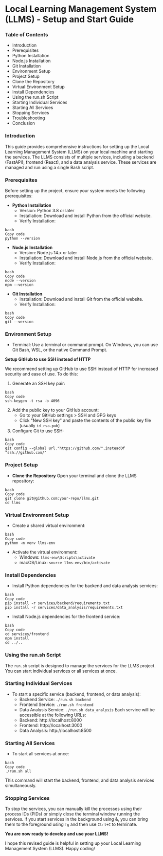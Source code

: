 **Local Learning Management System (LLMS) - Setup and Start Guide**
===============================

### Table of Contents
* Introduction
* Prerequisites
* Python Installation
* Node.js Installation
* Git Installation
* Environment Setup
* Project Setup
* Clone the Repository
* Virtual Environment Setup
* Install Dependencies
* Using the run.sh Script
* Starting Individual Services
* Starting All Services
* Stopping Services
* Troubleshooting
* Conclusion

### Introduction
This guide provides comprehensive instructions for setting up the Local 
Learning Management System (LLMS) on your local machine and starting the 
services. The LLMS consists of multiple services, including a backend 
(FastAPI), frontend (React), and a data analysis service. These services 
are managed and run using a single Bash script.

### Prerequisites
Before setting up the project, ensure your system meets the following 
prerequisites:

* **Python Installation**
	+ Version: Python 3.8 or later
	+ Installation: Download and install Python from the official website.
	+ Verify Installation:
```
bash
Copy code
python --version
```
* **Node.js Installation**
	+ Version: Node.js 14.x or later
	+ Installation: Download and install Node.js from the official website.
	+ Verify Installation:
```
bash
Copy code
node --version
npm --version
```
* **Git Installation**
	+ Installation: Download and install Git from the official website.
	+ Verify Installation:
```
bash
Copy code
git --version
```

### Environment Setup
* Terminal: Use a terminal or command prompt. On Windows, you can use Git 
Bash, WSL, or the native Command Prompt.

**Setup GitHub to use SSH instead of HTTP**

We recommend setting up GitHub to use SSH instead of HTTP for increased 
security and ease of use. To do this:

1. Generate an SSH key pair:
```
bash
Copy code
ssh-keygen -t rsa -b 4096
```
2. Add the public key to your GitHub account:
	+ Go to your GitHub settings > SSH and GPG keys
	+ Click "New SSH key" and paste the contents of the public key file 
(usually `id_rsa.pub`)
3. Configure Git to use SSH:
```
bash
Copy code
git config --global url."https://github.com/".insteadOf 
"ssh://github.com/"
```

### Project Setup
* **Clone the Repository**
Open your terminal and clone the LLMS repository:
```
bash
Copy code
git clone git@github.com:your-repo/llms.git
cd llms
```

### Virtual Environment Setup
* Create a shared virtual environment:
```
bash
Copy code
python -m venv llms-env
```
* Activate the virtual environment:
	+ Windows: `llms-env\Scripts\activate`
	+ macOS/Linux: `source llms-env/bin/activate`

### Install Dependencies
* Install Python dependencies for the backend and data analysis services:
```
bash
Copy code
pip install -r services/backend/requirements.txt
pip install -r services/data_analysis/requirements.txt
```
* Install Node.js dependencies for the frontend service:
```
bash
Copy code
cd services/frontend
npm install
cd ../..
```

### Using the run.sh Script
The `run.sh` script is designed to manage the services for the LLMS 
project. You can start individual services or all services at once.

### Starting Individual Services
* To start a specific service (backend, frontend, or data analysis):
	+ Backend Service: `./run.sh backend`
	+ Frontend Service: `./run.sh frontend`
	+ Data Analysis Service: `./run.sh data_analysis`
Each service will be accessible at the following URLs:
	+ Backend: http://localhost:8000
	+ Frontend: http://localhost:3000
	+ Data Analysis: http://localhost:8500

### Starting All Services
* To start all services at once:
```
bash
Copy code
./run.sh all
```
This command will start the backend, frontend, and data analysis services 
simultaneously.

### Stopping Services
To stop the services, you can manually kill the processes using their 
process IDs (PIDs) or simply close the terminal window running the 
services. If you start services in the background using &, you can bring 
them to the foreground using `fg` and then use `Ctrl+C` to terminate.

**You are now ready to develop and use your LLMS!**

I hope this revised guide is helpful in setting up your Local Learning 
Management System (LLMS). Happy coding!